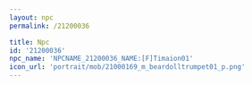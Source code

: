 ```yaml
---
layout: npc
permalink: /21200036

title: Npc
id: '21200036'
npc_name: 'NPCNAME_21200036_NAME:[F]Timaion01'
icon_url: 'portrait/mob/21000169_m_beardolltrumpet01_p.png'
---
```

